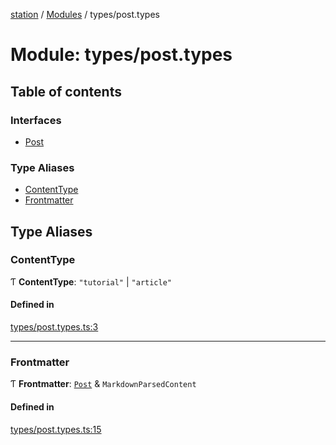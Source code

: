 [station](../README.md) / [Modules](../modules.md) / types/post.types

# Module: types/post.types

## Table of contents

### Interfaces

- [Post](../interfaces/types_post_types.Post.md)

### Type Aliases

- [ContentType](types_post_types.md#contenttype)
- [Frontmatter](types_post_types.md#frontmatter)

## Type Aliases

### ContentType

Ƭ **ContentType**: ``"tutorial"`` \| ``"article"``

#### Defined in

[types/post.types.ts:3](https://github.com/kiotosi/station/blob/cfb6b0e/types/post.types.ts#L3)

___

### Frontmatter

Ƭ **Frontmatter**: [`Post`](../interfaces/types_post_types.Post.md) & `MarkdownParsedContent`

#### Defined in

[types/post.types.ts:15](https://github.com/kiotosi/station/blob/cfb6b0e/types/post.types.ts#L15)
